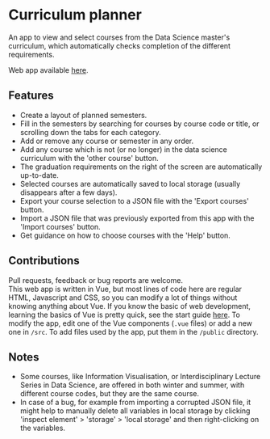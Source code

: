 # Curriculum planner
An app to view and select courses from the Data Science master's curriculum, which automatically checks completion of the different requirements.

Web app available [here](https://emile-jn.github.io/curriculum-planner/).

## Features
- Create a layout of planned semesters.
- Fill in the semesters by searching for courses by course code or title, or scrolling down the tabs for each category.
- Add or remove any course or semester in any order.
- Add any course which is not (or no longer) in the data science curriculum with the 'other course' button.
- The graduation requirements on the right of the screen are automatically up-to-date.
- Selected courses are automatically saved to local storage (usually disappears after a few days).
- Export your course selection to a JSON file with the 'Export courses' button.
- Import a JSON file that was previously exported from this app with the 'Import courses' button.
- Get guidance on how to choose courses with the 'Help' button.

## Contributions
Pull requests, feedback or bug reports are welcome.  
This web app is written in Vue, but most lines of code here are regular HTML, Javascript and CSS, so you can modify 
a lot of things without knowing anything about Vue. If you know the basic of web development, learning the basics of Vue is pretty quick, see the start guide [here](https://vuejs.org/guide/introduction.html). To modify the app, edit one of the Vue components (`.vue` files) 
or add a new one in `/src`. To add files used by the app, put them in the `/public` directory.

## Notes
- Some courses, like Information Visualisation, or Interdisciplinary Lecture Series in Data Science, are offered in
both winter and summer, with different course codes, but they are the same course.
- In case of a bug, for example from importing a corrupted JSON file, it might help to manually delete all variables in
local storage by clicking 'inspect element' > 'storage' > 'local storage' and then right-clicking on the variables.
